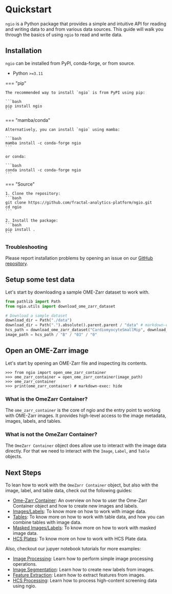 # Quickstart

`ngio` is a Python package that provides a simple and intuitive API for reading and writing data to and from various data sources. This guide will walk you through the basics of using `ngio` to read and write data.

## Installation

`ngio` can be installed from PyPI, conda-forge, or from source.

- Python `>=3.11`

=== "pip"

    The recommended way to install `ngio` is from PyPI using pip:

    ```bash
    pip install ngio
    ```

=== "mamba/conda"

    Alternatively, you can install `ngio` using mamba:

    ```bash
    mamba install -c conda-forge ngio
    ```

    or conda:

    ```bash
    conda install -c conda-forge ngio
    ```

=== "Source"

    1. Clone the repository:
    ```bash
    git clone https://github.com/fractal-analytics-platform/ngio.git
    cd ngio
    ```

    2. Install the package:
    ```bash
    pip install .
    ```

### Troubleshooting

Please report installation problems by opening an issue on our [GitHub repository](https://github.com/fractal-analytics-platform/ngio).

## Setup some test data

Let's start by downloading a sample OME-Zarr dataset to work with.

```python exec="true" source="material-block" session="quickstart"
from pathlib import Path
from ngio.utils import download_ome_zarr_dataset

# Download a sample dataset
download_dir = Path("./data")
download_dir = Path(".").absolute().parent.parent / "data" # markdown-exec: hide
hcs_path = download_ome_zarr_dataset("CardiomyocyteSmallMip", download_dir=download_dir)
image_path = hcs_path / "B" / "03" / "0"
```

## Open an OME-Zarr image

Let's start by opening an OME-Zarr file and inspecting its contents.

```pycon exec="true" source="console" session="quickstart"
>>> from ngio import open_ome_zarr_container
>>> ome_zarr_container = open_ome_zarr_container(image_path)
>>> ome_zarr_container
>>> print(ome_zarr_container) # markdown-exec: hide
```

### What is the OmeZarr Container?

The `ome_zarr_container` is the core of ngio and the entry point to working with OME-Zarr images. It provides high-level access to the image metadata, images, labels, and tables.

### What is not the OmeZarr Container?

The `OmeZarr Container` object does allow use to interact with the image data directly. For that we need to interact with the `Image`, `Label`, and `Table` objects.

## Next Steps

To lean how to work with the `OmeZarr Container` object, but also with the image, label, and table data, check out the following guides:

- [Ome-Zarr Container](1_ome_zarr_containers.md): An overview on how to user the Ome-Zarr Container object and how to create new images and labels.
- [Images/Labels](2_images.md): To know more on how to work with image data.
- [Tables](3_tables.md): To know more on how to work with table data, and how you can combine tables with image data.
- [Masked Images/Labels](4_masked_images.md): To know more on how to work with masked image data.
- [HCS Plates](5_hcs.md): To know more on how to work with HCS Plate data.

Also, checkout our jupyer notebook tutorials for more examples:

- [Image Processing](../tutorials/image_processing.ipynb): Learn how to perform simple image processing operations.
- [Image Segmentation](../tutorials/image_segmentation.ipynb): Learn how to create new labels from images.
- [Feature Extraction](../tutorials/feature_extraction.ipynb): Learn how to extract features from images.
- [HCS Processing](../tutorials/hcs_processing.ipynb): Learn how to process high-content screening data using ngio.
